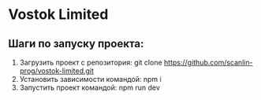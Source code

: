 # Vostok Limited

## Шаги по запуску проекта:
1. Загрузить проект с репозитория: git clone https://github.com/scanlin-prog/vostok-limited.git
2. Установить зависимости командой: npm i
3. Запустить проект командой: npm run dev

